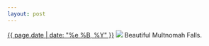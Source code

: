 ```yaml
---
layout: post
---
```


<p>
  <time><a href="/367">{{ page.date | date: "%e %B, %Y" }}</a></time>
  <a href="/367"><img src="{{ site.assets_url }}/367.jpg"/></a>
  <span>Beautiful Multnomah Falls.</span>
</p>
